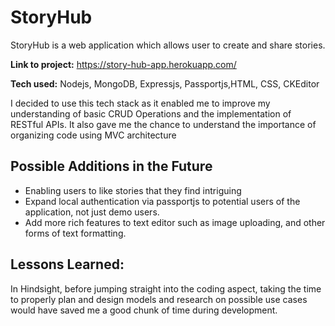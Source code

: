 # StoryHub

StoryHub is a web application which allows user to create and share stories.

**Link to project:** https://story-hub-app.herokuapp.com/

<!-- ![alt tag](http://placecorgi.com/1200/650) -->

**Tech used:** Nodejs, MongoDB, Expressjs, Passportjs,HTML, CSS, CKEditor

I decided to use this tech stack as it enabled me to improve my understanding of basic CRUD Operations and the implementation of RESTful APIs. It also gave me the chance to understand the importance of organizing code using MVC architecture

## Possible Additions in the Future

- Enabling users to like stories that they find intriguing
- Expand local authentication via passportjs to potential users of the application, not just demo users.
- Add more rich features to text editor such as image uploading, and other forms of text formatting.

## Lessons Learned:

In Hindsight, before jumping straight into the coding aspect, taking the time to properly plan and design models and research on possible use cases would have saved me a good chunk of time during development.
